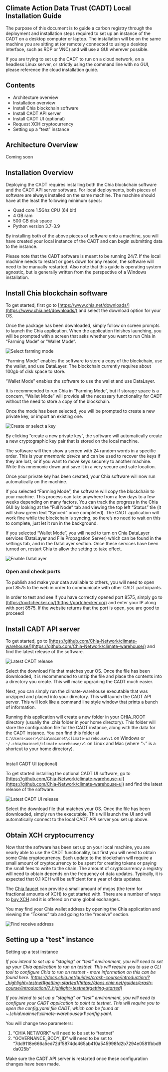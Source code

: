 ## Climate Action Data Trust (CADT) Local Installation Guide

The purpose of this document is to guide a carbon registry through the deployment and installation steps required to set up an instance of the CADT on a desktop computer or laptop.  The installation will be on the same machine you are sitting at (or remotely connected to using a desktop interface, such as RDP or VNC) and will use a GUI wherever possible.   

If you are trying to set up the CADT to run on a cloud network, on a headless Linux server, or strictly using the command line with no GUI, please reference the cloud installation guide.

## Contents

* Architecture overview
* Installation overview
* Install Chia blockchain software
* Install CADT API server
* Install CADT UI (optional)
* Request XCH cryptocurrency
* Setting up a “test” instance

## Architecture Overview

Coming soon

## Installation Overview

Deploying the CADT requires installing both the Chia blockchain software and the CADT API server software. For local deployments, both pieces of software are always installed on the same machine. The machine should have at the least the following minimum specs:

* Quad core 1.5Ghz CPU (64 bit)
* 4 GB ram
* 500 GB disk space
* Python version 3.7-3.9

By installing both of the above pieces of software onto a machine, you will have created your local instance of the CADT and can begin submitting data to the instance. 

Please note that the CADT software is meant to be running 24/7. If the local machine needs to restart or goes down for any reason, the software will need to be manually restarted.  Also note that this guide is operating system agnostic, but is generally written from the perspective of a Windows installation.  

## Install Chia blockchain software

To get started, first go to [https://www.chia.net/downloads/](https://www.chia.net/downloads/) and select the download option for your OS. 

Once the package has been downloaded, simply follow on screen prompts to launch the Chia application. When the application finishes launching, you will be prompted with a screen that asks whether you want to run Chia in “Farming Mode” or “Wallet Mode”.

![Select farming mode](images/chia-select-farming-mode.png "Select farming mode")

“Farming Mode” enables the software to store a copy of the blockchain, use the wallet, and use DataLayer. The blockchain currently requires about 100gb of disk space to store. 

“Wallet Mode” enables the software to use the wallet and use DataLayer. 

It is recommended to run Chia in “Farming Mode”, but if storage space is a concern, “Wallet Mode” will provide all the necessary functionality for CADT without the need to store a copy of the blockchain. 

Once the mode has been selected, you will be prompted to create a new private key, or import an existing one. 

![Create or select a key](images/create-new-key.png "Create or select a key")

By clicking “create a new private key”, the software will automatically create a new cryptographic key pair that is stored on the local machine. 

The software will then show a screen with 24 random words in a specific order. This is your _mnemonic device_ and can be used to recover the keys if they are lost, or if you want to move keys securely to another machine. Write this mnemonic down and save it in a very secure and safe location. 

Once your private key has been created, your Chia software will now run automatically on the machine. 

If you selected “Farming Mode”, the software will copy the blockchain to your machine. This process can take anywhere from a few days to a few weeks depending on many factors. You can track the progress in the Chia GUI by looking at the “Full Node” tab and viewing the top left “Status” tile (it will show green text “Synced” once completed). The CADT application will work fine while the blockchain is syncing, so there’s no need to wait on this to complete, just let it run in the background. 

If you selected “Wallet Mode”, you will need to turn on Chia DataLayer services (DataLayer and File Propagation Server) which can be found in the settings tab, and in the DataLayer section. Once these services have been turned on, restart Chia to allow the setting to take effect.

![Enable DataLayer](images/enable-datalayer.png "Enable DataLayer")

### Open and check ports

To publish and make your data available to others, you will need to open port 8575 to the web in order to communicate with other CADT participants. 

In order to test and see if you have correctly opened port 8575, simply go to [https://portchecker.co/](https://portchecker.co/) and enter your IP along with port 8575. If the website returns that the port is open, you are good to proceed!


## Install CADT API server

To get started, go to [https://github.com/Chia-Network/climate-warehouse/](https://github.com/Chia-Network/climate-warehouse/) and find the latest release of the software.

![Latest CADT release](images/latest-cadt-release.png "Latest CADT release")

Select the download file that matches your OS. Once the file has been downloaded, it is recommended to unzip the file and place the contents into a directory you create. This will make upgrading the CADT much easier.

Next, you can simply run the climate-warehouse executable that was unzipped and placed into your directory. This will launch the CADT API server. This will look like a command line style window that prints a bunch of information.

Running this application will create a new folder in your CHIA_ROOT directory (usually the .chia folder in your home directory). This folder will store the configuration file for the CADT instance, along with the data for the CADT instance. You can find this folder at `C:\Users<user>\chia\mainnet\climate-warehouse\v1` on Windows or `~/.chia/mainnet/climate-warehouse/v1` on Linux and Mac (where “~” is a shortcut to your home directory). 

 \
Install CADT UI (optional)

To get started installing the optional CADT UI software, go to [https://github.com/Chia-Network/climate-warehouse-ui](https://github.com/Chia-Network/climate-warehouse-ui) and find the latest release of the software. 

![Latest CADT UI release](images/latest-cadt-ui-release.png "Where to find the latest CADT UI release")

Select the download file that matches your OS. Once the file has been downloaded, simply run the executable. This will launch the UI and will automatically connect to the local CADT API server you set up above. 


## Obtain XCH cryptocurrency

Now that the software has been set up on your local machine, you are nearly able to use the CADT functionality, but first you will need to obtain some Chia cryptocurrency. Each update to the blockchain will require a small amount of cryptocurrency to be spent for creating tokens or paying the small fees to write to the chain. The amount of cryptocurrency a registry will need to obtain depends on the frequency of data updates. Typically, it is expected that 0.1 XCH will be sufficient for a year of data updates.

The [Chia faucet](https://faucet.chia.net/) can provide a small amount of mojos (the term for fractional amounts of XCH) to get started with.  There are a number of ways to [buy XCH](https://www.chia.net/buy-xch/) and it is offered on many global exchanges. 

You may find your Chia wallet address by opening the Chia application and viewing the “Tokens” tab and going to the “receive” section.

![Find receive address](images/find-receive-address.png "Find receive address")

## Setting up a “test” instance

Setting up a test instance 

_If you intend to set up a “staging” or “test” environment, you will need to set up your Chia application to run on testnet. This will require you to use a CLI tool to configure Chia to run on testnet - more information on this can be found here. [https://docs.chia.net/guides/crash-course/introduction/?_highlight=testnet#getting-started](https://docs.chia.net/guides/crash-course/introduction/?_highlight=testnet#getting-started)_

_If you intend to set up a “staging” or “test” environment, you will need to configure your CADT application to point to testnet. This will require you to open the config.yaml file CADT, which can be found at ~.\chia\mainnet\climate-warehouse\v1\config.yaml._

You will change two parameters:

1. “CHIA NETWORK” will need to be set to “testnet” 
2. “GOVERNANCE_BODY_ID” will need to be set to “7dd9118e666a5ed72df5874dc465ab410a545998fd2b7294e0581fbbd9da025b”

Make sure the CADT API server is restarted once these configuration changes have been made.
